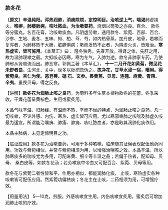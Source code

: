 ### 款冬花

**〔原文〕辛温纯阳。泻热润肺，消痰除烦，定惊明目。治咳逆上气，喘渴**肺虚挟火。**喉痹，肺痿肺痈，咳吐脓血，为治嗽要药**。烧烟以筒吸之亦良。百合、 款冬等分蜜丸，名百花膏，治咳嗽痰血。凡阴虚劳嗽，通用款冬、紫菀、百部、百合、沙参、生地、麦冬、五味、知、柏、芩、芍，如内热骨蒸，加丹皮，地骨，若嗽而复泻者，为肺移热于大肠，脏腑俱病；嗽而发热不止者，为阴虚火炎，皆难治。**寒热虚实，皆可施用**。《本草汇》曰： 隆冬独秀，先春开放。得肾之体，先肝之用，故为温肺理嗽之最。大抵咳必因寒，寒为冬气，入肺为逆。款冬非肺家专药，乃使肺邪从肾顺流而出。肺恶寒。郭佩兰著《本草汇》， **十一二月开花如黄菊，微见花未舒者良**。生河北、关中，世多以枇杷蕊伪之。**拣净花，甘草水浸一宿，曝用。得紫菀良。杏仁为使。恶皂荚、硝 石、玄参。畏黄芪、贝母、连翘、麻黄、青葙、辛夷**。虽畏贝母，得之反良。

【讲解】**款冬花为润肺止咳之良**药。为菊料多年生草本植物款冬的花蕾。冬季采收，干燥花蕾呈黄棕色。生用或蜜炙用。

本品气味辛温，归肺经。有温而不热，辛而不燥的特点，为润肺止咳之良药。凡一切咳嗽，不论外感、内伤、寒热、虚实皆可应用。尤以寒邪束肺之咳喘及肺虚久咳最为适宜。所谓能治喉痹、肺痿、肺痈、咳吐脓血者，亦是取其润肺化痰作用。

本品主肺病，未见定惊明目之功。

【临证应用】款冬花为治嗽要药，可用于多种咳嗽，临床随其证候表现配伍他药同用。功效与紫菀相似，并常与紫菀相须为用，以增强治喘咳之效。本品辛温，所以肺寒痰多的喘咳尤为多用，可配麻黄、细辛等辛温之品；若偏于热者，配知母、贝母、 桑白皮等，如款冬花汤；若劳嗽痰中带血又可配百合、紫菀、贝母等用。

款冬花与紫菀二者性皆和平，作用亦相似，都能润肺化痰， 止咳，寒热虛实各种咳嗽皆可配伍应用。然紫菀功偏袪痰；冬花主在止咳，二药相须为用，可增强疗效。

【用量用法】 5—10克，煎服。外感咳嗽宜生用，内伤咳嗽宜炙用，蜜炙后可增加润肺止咳的疗效。
